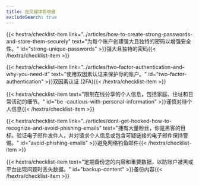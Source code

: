 ```yaml
---
title: 社交媒体影响者
excludeSearch: true
---
```

{{< hextra/checklist-item link="../articles/how-to-create-strong-passwords-and-store-them-securely" text="为每个账户创建强大且独特的密码以增强安全性。" id="strong-unique-passwords" >}}强大且独特的密码{{< /hextra/checklist-item >}}

{{< hextra/checklist-item link="../articles/two-factor-authentication-and-why-you-need-it" text="使用双因素认证来保护你的账户。" id="two-factor-authentication" >}}双因素认证 (2FA){{< /hextra/checklist-item >}}

{{< hextra/checklist-item text="限制在线分享的个人信息，包括家庭、住址和日常活动的细节。" id="be -cautious-with-personal-information" >}}谨慎对待个人信息{{< /hextra/checklist-item >}}

{{< hextra/checklist-item link="../articles/dont-get-hooked-how-to-recognize-and-avoid-phishing-emails" text="拥有大量粉丝，你是黑客的目标。验证电子邮件发件人，并对请求个人信息或包含可疑链接的电子邮件保持警惕。" id="avoid-phishing-emails" >}}避免网络钓鱼邮件{{< /hextra/checklist-item >}}

{{< hextra/checklist-item text="定期备份您的内容和重要数据，以防账户被黑或平台出现问题时丢失数据。" id="backup-content" >}}备份内容{{< /hextra/checklist-item >}}